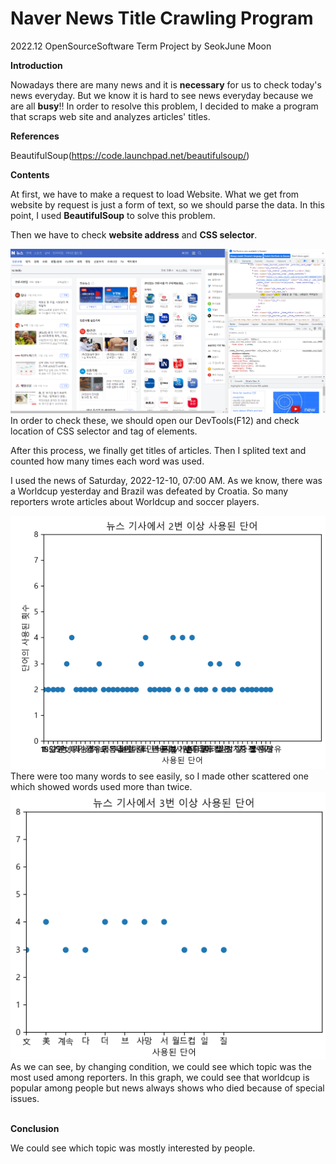 # Naver News Title Crawling Program

2022.12 OpenSourceSoftware Term Project by SeokJune Moon

**Introduction**

Nowadays there are many news and it is **necessary** for us to check today's news everyday.
But we know it is hard to see news everyday because we are all **busy**!!
In order to resolve this problem, I decided to make a program that scraps web site and analyzes articles' titles.

**References**

BeautifulSoup(https://code.launchpad.net/beautifulsoup/)

**Contents**

At first, we have to make a request to load Website.
What we get from website by request is just a form of text, so we should parse the data. In this point, I used **BeautifulSoup** to solve this problem.

Then we have to check **website address** and **CSS selector**.

<img title="" src="./Images/Check_div_class.png" alt="" data-align="center">
In order to check these, we should open our DevTools(F12) and check location of CSS selector and tag of elements.

After this process, we finally get titles of articles.
Then I splited text and counted how many times each word was used.

I used the news of Saturday, 2022-12-10, 07:00 AM.
As we know, there was a Worldcup yesterday and Brazil was defeated by Croatia.
So many reporters wrote articles about Worldcup and soccer players.

<img title="" src="./Images/Used_over_once.png" alt="" data-align="center">
There were too many words to see easily, so I made other scattered one which showed words used more than twice.
<br>
<img title="" src="./Images/Used_over_twice.png" alt="" data-align="center">
As we can see, by changing condition, we could see which topic was the most used among reporters.
In this graph, we could see that worldcup is popular among people but news always shows who died because of special issues.
<br><br>

**Conclusion**

We could see which topic was mostly interested by people.
